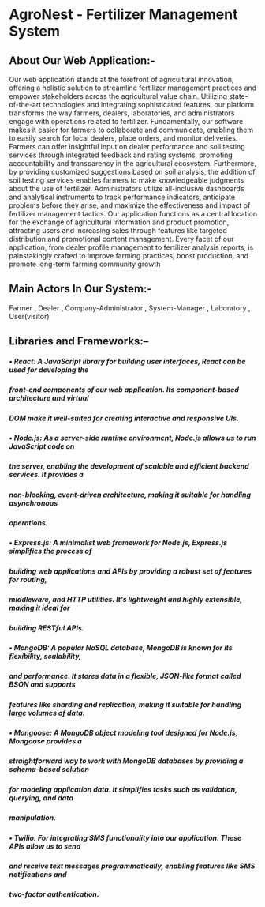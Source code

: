 # AgroNest - Fertilizer Management System
## About Our Web Application:-
Our web application stands at the forefront of agricultural innovation, offering a holistic solution 
to streamline fertilizer management practices and empower stakeholders across the agricultural 
value chain. Utilizing state-of-the-art technologies and integrating sophisticated features, our 
platform transforms the way farmers, dealers, laboratories, and administrators engage with 
operations related to fertilizer. Fundamentally, our software makes it easier for farmers to 
collaborate and communicate, enabling them to easily search for local dealers, place orders, and 
monitor deliveries. Farmers can offer insightful input on dealer performance and soil testing 
services through integrated feedback and rating systems, promoting accountability and 
transparency in the agricultural ecosystem. Furthermore, by providing customized suggestions 
based on soil analysis, the addition of soil testing services enables farmers to make knowledgeable 
judgments about the use of fertilizer.
Administrators utilize all-inclusive dashboards and analytical instruments to track performance 
indicators, anticipate problems before they arise, and maximize the effectiveness and impact of 
fertilizer management tactics. Our application functions as a central location for the exchange of 
agricultural information and product promotion, attracting users and increasing sales through 
features like targeted distribution and promotional content management. Every facet of our 
application, from dealer profile management to fertilizer analysis reports, is painstakingly crafted 
to improve farming practices, boost production, and promote long-term farming community growth
## Main Actors In Our System:-
Farmer , Dealer , Company-Administrator , System-Manager , Laboratory , User(visitor)

## Libraries and Frameworks:–
##### • React: A JavaScript library for building user interfaces, React can be used for developing the 
##### front-end components of our web application. Its component-based architecture and virtual 
##### DOM make it well-suited for creating interactive and responsive UIs. 
##### • Node.js: As a server-side runtime environment, Node.js allows us to run JavaScript code on 
##### the server, enabling the development of scalable and efficient backend services. It provides a 
##### non-blocking, event-driven architecture, making it suitable for handling asynchronous 
##### operations. 
##### • Express.js: A minimalist web framework for Node.js, Express.js simplifies the process of 
##### building web applications and APIs by providing a robust set of features for routing, 
##### middleware, and HTTP utilities. It's lightweight and highly extensible, making it ideal for 
##### building RESTful APIs. 
##### • MongoDB: A popular NoSQL database, MongoDB is known for its flexibility, scalability, 
##### and performance. It stores data in a flexible, JSON-like format called BSON and supports 
##### features like sharding and replication, making it suitable for handling large volumes of data. 
##### • Mongoose: A MongoDB object modeling tool designed for Node.js, Mongoose provides a 
##### straightforward way to work with MongoDB databases by providing a schema-based solution 
##### for modeling application data. It simplifies tasks such as validation, querying, and data 
##### manipulation. 
##### • Twilio: For integrating SMS functionality into our application. These APIs allow us to send 
##### and receive text messages programmatically, enabling features like SMS notifications and 
##### two-factor authentication.
